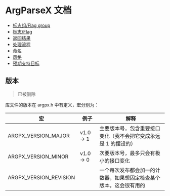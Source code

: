 # ArgParseX 文档

- [标志组/Flag group](./flag_group.md)
- [标志/Flag](./flag.md)
- [返回结果](./result.md)
- [处理流程](./flow.md)
- [命名](./naming.md)
- [风格](./style.md)
- [预期支持目标](./support_goal.md)

## 版本

> 已被删除

库文件的版本在 argpx.h 中有定义，宏分别为：

|宏|例子|解释|
|--|--|--|
|ARGPX_VERSION_MAJOR|v1.0 -> 1|主要版本号，包含重要接口变化（我不会把它变成永远是 1 的摆设的）|
|ARGPX_VERSION_MINOR|v1.0 -> 0|次要版本号，最多只会有极小的接口变化|
|ARGPX_VERSION_REVISION||一个每次发布都会加一的计数器，如果想固定检查某个版本，这会很有用的|
